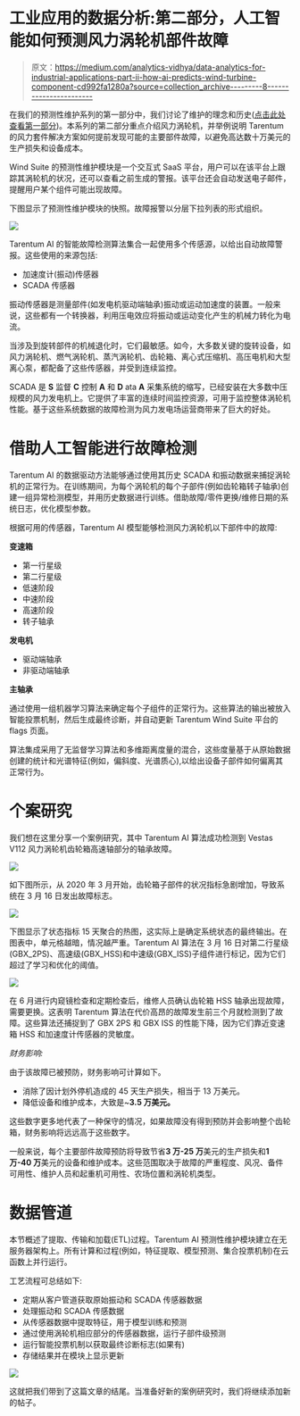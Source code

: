 # 工业应用的数据分析:第二部分，人工智能如何预测风力涡轮机部件故障

> 原文：<https://medium.com/analytics-vidhya/data-analytics-for-industrial-applications-part-ii-how-ai-predicts-wind-turbine-component-cd992fa1280a?source=collection_archive---------8----------------------->

在我们的预测性维护系列的第一部分中，我们讨论了维护的理念和历史([点击此处查看第一部分](/@omerfarukeker/data-analytics-for-industrial-applications-part-i-a-history-of-predictive-maintenance-553e616d641b))。本系列的第二部分重点介绍风力涡轮机，并举例说明 Tarentum 的风力套件解决方案如何提前发现可能的主要部件故障，以避免高达数十万美元的生产损失和设备成本。

Wind Suite 的预测性维护模块是一个交互式 SaaS 平台，用户可以在该平台上跟踪其涡轮机的状况，还可以查看之前生成的警报。该平台还会自动发送电子邮件，提醒用户某个组件可能出现故障。

下图显示了预测性维护模块的快照。故障报警以分层下拉列表的形式组织。

![](img/598ef48c6bd13830b5506839650eadff.png)

Tarentum AI 的智能故障检测算法集合一起使用多个传感源，以给出自动故障警报。这些使用的来源包括:

*   加速度计(振动)传感器
*   SCADA 传感器

振动传感器是测量部件(如发电机驱动端轴承)振动或运动加速度的装置。一般来说，这些都有一个转换器，利用压电效应将振动或运动变化产生的机械力转化为电流。

当涉及到旋转部件的机械退化时，它们最敏感。如今，大多数关键的旋转设备，如风力涡轮机、燃气涡轮机、蒸汽涡轮机、齿轮箱、离心式压缩机、高压电机和大型离心泵，都配备了这些传感器，并受到连续监控。

SCADA 是 **S** 监督 **C** 控制 **A** 和 **D** ata **A** 采集系统的缩写，已经安装在大多数中压规模的风力发电机上。它提供了丰富的连续时间监控资源，可用于监控整体涡轮机性能。基于这些系统数据的故障检测为风力发电场运营商带来了巨大的好处。

# 借助人工智能进行故障检测

Tarentum AI 的数据驱动方法能够通过使用其历史 SCADA 和振动数据来捕捉涡轮机的正常行为。在训练期间，为每个涡轮机的每个子部件(例如齿轮箱转子轴承)创建一组异常检测模型，并用历史数据进行训练。借助故障/零件更换/维修日期的系统日志，优化模型参数。

根据可用的传感器，Tarentum AI 模型能够检测风力涡轮机以下部件中的故障:

**变速箱**

*   第一行星级
*   第二行星级
*   低速阶段
*   中速阶段
*   高速阶段
*   转子轴承

**发电机**

*   驱动端轴承
*   非驱动端轴承

**主轴承**

通过使用一组机器学习算法来确定每个子组件的正常行为。这些算法的输出被放入智能投票机制，然后生成最终诊断，并自动更新 Tarentum Wind Suite 平台的 flags 页面。

算法集成采用了无监督学习算法和多维距离度量的混合，这些度量基于从原始数据创建的统计和光谱特征(例如，偏斜度、光谱质心),以给出设备子部件如何偏离其正常行为。

# 个案研究

我们想在这里分享一个案例研究，其中 Tarentum AI 算法成功检测到 Vestas V112 风力涡轮机齿轮箱高速轴部分的轴承故障。

![](img/8ae80651b3706822b77ffcea8300efed.png)

如下图所示，从 2020 年 3 月开始，齿轮箱子部件的状况指标急剧增加，导致系统在 3 月 16 日发出故障标志。

![](img/a98d563975f22a4cf1fc3bf9d66005b0.png)

下图显示了状态指标 15 天聚合的热图，这实际上是确定系统状态的最终输出。在图表中，单元格越暗，情况越严重。Tarentum AI 算法在 3 月 16 日对第二行星级(GBX_2PS)、高速级(GBX_HSS)和中速级(GBX_ISS)子组件进行标记，因为它们超过了学习和优化的阈值。

![](img/4cfbf2df4f8eca8004d49947a5c2e186.png)

在 6 月进行内窥镜检查和定期检查后，维修人员确认齿轮箱 HSS 轴承出现故障，需要更换。这表明 Tarentum 算法在代价高昂的故障发生前三个月就检测到了故障。这些算法还捕捉到了 GBX 2PS 和 GBX ISS 的性能下降，因为它们靠近变速箱 HSS 和加速度计传感器的灵敏度。

*财务影响:*

由于该故障已被预防，财务影响可计算如下。

*   消除了因计划外停机造成的 45 天生产损失，相当于 13 万美元。
*   降低设备和维护成本，大致是~**3.5 万美元。**

这些数字更多地代表了一种保守的情况，如果故障没有得到预防并会影响整个齿轮箱，财务影响将远远高于这些数字。

一般来说，每个主要部件故障预防将导致节省**3 万-25 万**美元的生产损失和**1 万-40 万**美元的设备和维护成本。这些范围取决于故障的严重程度、风况、备件可用性、维护人员和起重机可用性、农场位置和涡轮机类型。

# 数据管道

本节概述了提取、传输和加载(ETL)过程。Tarentum AI 预测性维护模块建立在无服务器架构上。所有计算和过程(例如，特征提取、模型预测、集合投票机制)在云函数上并行运行。

工艺流程可总结如下:

*   定期从客户管道获取原始振动和 SCADA 传感器数据
*   处理振动和 SCADA 传感数据
*   从传感器数据中提取特征，用于模型训练和预测
*   通过使用涡轮机相应部分的传感器数据，运行子部件级预测
*   运行智能投票机制以获取最终诊断标志(如果有)
*   存储结果并在模块上显示更新

![](img/179b67e7473f8bf110aa08f20a72974b.png)

这就把我们带到了这篇文章的结尾。当准备好新的案例研究时，我们将继续添加新的帖子。